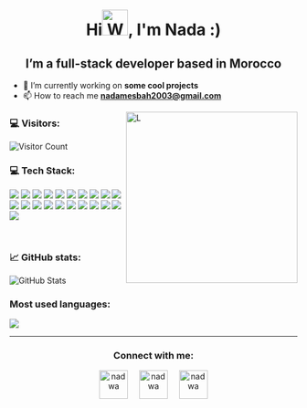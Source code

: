 <h1 align="center">Hi<img src="https://raw.githubusercontent.com/nixin72/nixin72/master/wave.gif" alt="Waving hand animated gif" height="45" width="45" />, I'm Nada :)</h1>
<h2 align="center">I’m a full-stack developer based in Morocco</h2>

- 🌱 I’m currently working on **some cool projects**
- 📫 How to reach me **nadamesbah2003@gmail.com**

<img align="right" width="300px" height="auto" alt="L" src="https://media3.giphy.com/media/v1.Y2lkPTc5MGI3NjExMThkbG03ZTdqaDZqOW44cGllcHVpdHliNHZkb20yaDk4Zjl5eHc5MCZlcD12MV9pbnRlcm5hbF9naWZfYnlfaWQmY3Q9Zw/3oKIPnAiaMCws8nOsE/giphy.gif" />

<h3 align="left">💻 Visitors:</h3>

![Visitor Count](https://profile-counter.glitch.me/{NadaMesbah}/count.svg)



<h3 align="left">💻 Tech Stack:</h3>
<p align="left">
<img src ="https://img.shields.io/badge/C-00599C?style=for-the-badge&logo=c&logoColor=white"/>
<img src="https://img.shields.io/badge/java-%23ED8B00.svg?style=for-the-badge&logo=openjdk&logoColor=white"/>
<img src="https://img.shields.io/badge/express.js-%23404d59.svg?style=for-the-badge&logo=express&logoColor=%2361DAFB"/>
<img src="https://img.shields.io/badge/nestjs-%23E0234E.svg?style=for-the-badge&logo=nestjs&logoColor=white"/>
<img src="https://img.shields.io/badge/Next-black?style=for-the-badge&logo=next.js&logoColor=white"/>
<img src="https://img.shields.io/badge/react-%2320232a.svg?style=for-the-badge&logo=react&logoColor=%2361DAFB"/>
<img src="https://img.shields.io/badge/Socket.io-black?style=for-the-badge&logo=socket.io&badgeColor=010101"/>
<img src="https://img.shields.io/badge/c%23-%23239120.svg?style=for-the-badge&logo=csharp&logoColor=white"/>
<img src="https://img.shields.io/badge/html5%20-%23E34F26.svg?&style=for-the-badge&logo=html5&logoColor=white"/>
<img src="https://img.shields.io/badge/css3-%231572B6.svg?style=for-the-badge&logo=css3&logoColor=white"/>
<img src="https://img.shields.io/badge/bootstrap-%238511FA.svg?style=for-the-badge&logo=bootstrap&logoColor=white"/>
<img src="https://img.shields.io/badge/javascript-%23323330.svg?style=for-the-badge&logo=javascript&logoColor=%23F7DF1E"/>
<img src ="https://img.shields.io/badge/android-%2307405e.svg?&style=for-the-badge&logo=android&logoColor=white"/>
<img src="https://img.shields.io/badge/python-3670A0?style=for-the-badge&logo=python&logoColor=ffdd54"/>
<img src="https://img.shields.io/badge/git%20-%23F05033.svg?&style=for-the-badge&logo=git&logoColor=white"/>
<img src="https://img.shields.io/badge/mysql-%2300f.svg?&style=for-the-badge&logo=mysql&logoColor=white"/>
<img src ="https://img.shields.io/badge/MongoDB-%234ea94b.svg?&style=for-the-badge&logo=mongodb&logoColor=white"/>
<img src ="https://img.shields.io/badge/sqlite-%2307405e.svg?&style=for-the-badge&logo=sqlite&logoColor=white"/>
<img src ="https://img.shields.io/badge/Django-092E20?style=for-the-badge&logo=django&logoColor=white"/>
<img src ="https://img.shields.io/badge/.NET-5C2D91?style=for-the-badge&logo=.net&logoColor=white"/>
<img src="https://img.shields.io/badge/node.js-6DA55F?style=for-the-badge&logo=node.js&logoColor=white"/>
</p><br>

<h3 align="left">📈 GitHub stats: </h3>

![GitHub Stats](https://github-readme-stats.vercel.app/api?username=NadaMesbah&show_icons=true&theme=radical)

<h3 align="left">Most used languages: </h3>
<img src="https://github-readme-stats.vercel.app/api/top-langs/?username=NadaMesbah&layout=compact&theme=radical"/>
<hr>
<h3 align="center">Connect with me:</h3>
<p align="center">
<a href="https://twitter.com/ivy_lecter" target="blank"><img align="center" src="https://img.icons8.com/avantgarde/100/twitter.png" alt="nadwa" height="50" width="50" /></a> &nbsp;&nbsp;&nbsp;
<a href="https://www.linkedin.com/in/nada-mesbah-132068266/" target="blank"><img align="center" src="https://img.icons8.com/color/48/linkedin.png" alt="nadwa" height="50" width="50" /></a>&nbsp;&nbsp;&nbsp;&nbsp;
<a href="https://discord.gg/#1687" target="blank"><img align="center" src="https://img.icons8.com/avantgarde/100/discord-logo.png" alt="nadwa" height="50" width="50" /></a>
</p>
